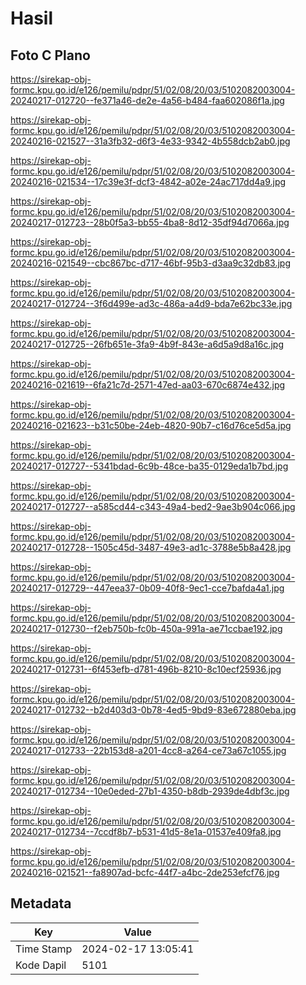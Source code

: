 # Hasil

## Foto C Plano

https://sirekap-obj-formc.kpu.go.id/e126/pemilu/pdpr/51/02/08/20/03/5102082003004-20240217-012720--fe371a46-de2e-4a56-b484-faa602086f1a.jpg

https://sirekap-obj-formc.kpu.go.id/e126/pemilu/pdpr/51/02/08/20/03/5102082003004-20240216-021527--31a3fb32-d6f3-4e33-9342-4b558dcb2ab0.jpg

https://sirekap-obj-formc.kpu.go.id/e126/pemilu/pdpr/51/02/08/20/03/5102082003004-20240216-021534--17c39e3f-dcf3-4842-a02e-24ac717dd4a9.jpg

https://sirekap-obj-formc.kpu.go.id/e126/pemilu/pdpr/51/02/08/20/03/5102082003004-20240217-012723--28b0f5a3-bb55-4ba8-8d12-35df94d7066a.jpg

https://sirekap-obj-formc.kpu.go.id/e126/pemilu/pdpr/51/02/08/20/03/5102082003004-20240216-021549--cbc867bc-d717-46bf-95b3-d3aa9c32db83.jpg

https://sirekap-obj-formc.kpu.go.id/e126/pemilu/pdpr/51/02/08/20/03/5102082003004-20240217-012724--3f6d499e-ad3c-486a-a4d9-bda7e62bc33e.jpg

https://sirekap-obj-formc.kpu.go.id/e126/pemilu/pdpr/51/02/08/20/03/5102082003004-20240217-012725--26fb651e-3fa9-4b9f-843e-a6d5a9d8a16c.jpg

https://sirekap-obj-formc.kpu.go.id/e126/pemilu/pdpr/51/02/08/20/03/5102082003004-20240216-021619--6fa21c7d-2571-47ed-aa03-670c6874e432.jpg

https://sirekap-obj-formc.kpu.go.id/e126/pemilu/pdpr/51/02/08/20/03/5102082003004-20240216-021623--b31c50be-24eb-4820-90b7-c16d76ce5d5a.jpg

https://sirekap-obj-formc.kpu.go.id/e126/pemilu/pdpr/51/02/08/20/03/5102082003004-20240217-012727--5341bdad-6c9b-48ce-ba35-0129eda1b7bd.jpg

https://sirekap-obj-formc.kpu.go.id/e126/pemilu/pdpr/51/02/08/20/03/5102082003004-20240217-012727--a585cd44-c343-49a4-bed2-9ae3b904c066.jpg

https://sirekap-obj-formc.kpu.go.id/e126/pemilu/pdpr/51/02/08/20/03/5102082003004-20240217-012728--1505c45d-3487-49e3-ad1c-3788e5b8a428.jpg

https://sirekap-obj-formc.kpu.go.id/e126/pemilu/pdpr/51/02/08/20/03/5102082003004-20240217-012729--447eea37-0b09-40f8-9ec1-cce7bafda4a1.jpg

https://sirekap-obj-formc.kpu.go.id/e126/pemilu/pdpr/51/02/08/20/03/5102082003004-20240217-012730--f2eb750b-fc0b-450a-991a-ae71ccbae192.jpg

https://sirekap-obj-formc.kpu.go.id/e126/pemilu/pdpr/51/02/08/20/03/5102082003004-20240217-012731--6f453efb-d781-496b-8210-8c10ecf25936.jpg

https://sirekap-obj-formc.kpu.go.id/e126/pemilu/pdpr/51/02/08/20/03/5102082003004-20240217-012732--b2d403d3-0b78-4ed5-9bd9-83e672880eba.jpg

https://sirekap-obj-formc.kpu.go.id/e126/pemilu/pdpr/51/02/08/20/03/5102082003004-20240217-012733--22b153d8-a201-4cc8-a264-ce73a67c1055.jpg

https://sirekap-obj-formc.kpu.go.id/e126/pemilu/pdpr/51/02/08/20/03/5102082003004-20240217-012734--10e0eded-27b1-4350-b8db-2939de4dbf3c.jpg

https://sirekap-obj-formc.kpu.go.id/e126/pemilu/pdpr/51/02/08/20/03/5102082003004-20240217-012734--7ccdf8b7-b531-41d5-8e1a-01537e409fa8.jpg

https://sirekap-obj-formc.kpu.go.id/e126/pemilu/pdpr/51/02/08/20/03/5102082003004-20240216-021521--fa8907ad-bcfc-44f7-a4bc-2de253efcf76.jpg


## Metadata

| Key        | Value               |
| ---------- | ------------------- |
| Time Stamp | 2024-02-17 13:05:41 |
| Kode Dapil | 5101                |



